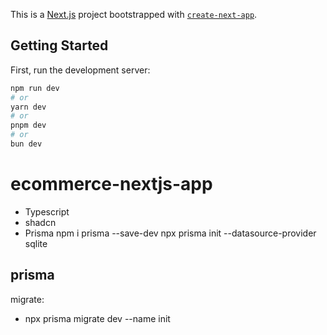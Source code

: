 This is a [Next.js](https://nextjs.org) project bootstrapped with [`create-next-app`](https://nextjs.org/docs/app/api-reference/cli/create-next-app).

## Getting Started

First, run the development server:

```bash
npm run dev
# or
yarn dev
# or
pnpm dev
# or
bun dev
```

# ecommerce-nextjs-app
- Typescript
- shadcn
- Prisma 
  npm i prisma --save-dev
  npx prisma init --datasource-provider sqlite

## prisma
migrate:
- npx prisma migrate dev --name init

